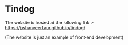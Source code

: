 # Tindog

The website is hosted at the following link :- 
https://jashanveerkaur.github.io/tindog/


(The website is just an example of front-end development)
